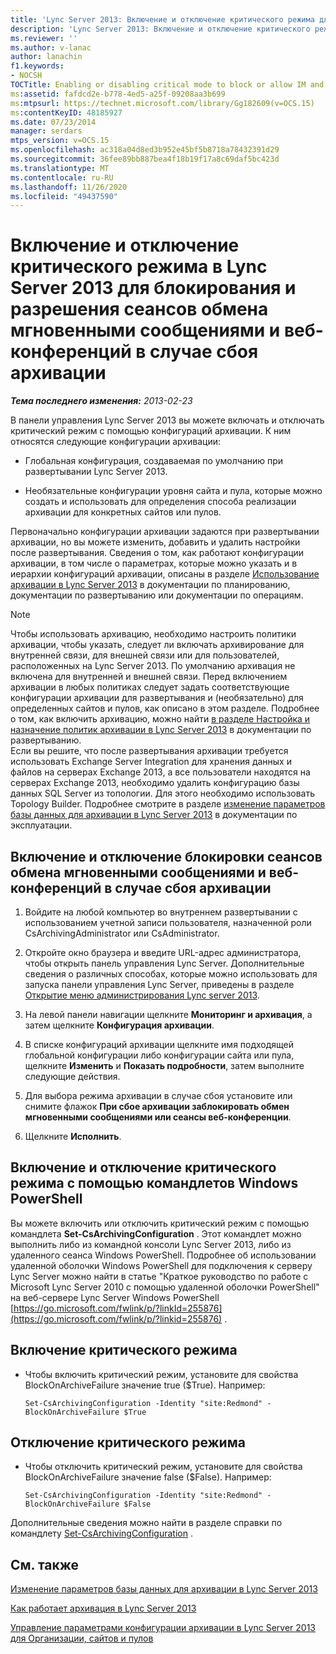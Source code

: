 ```yaml
---
title: 'Lync Server 2013: Включение и отключение критического режима для блокирования и разрешения сеансов обмена мгновенными сообщениями и веб-конференций в случае сбоя архивации'
description: 'Lync Server 2013: Включение и отключение критического режима для блокирования и разрешения сеансов обмена мгновенными сообщениями и веб-конференций в случае сбоя архивации.'
ms.reviewer: ''
ms.author: v-lanac
author: lanachin
f1.keywords:
- NOCSH
TOCTitle: Enabling or disabling critical mode to block or allow IM and web conferencing sessions if Archiving fails
ms:assetid: fafdcd2e-b778-4ed5-a25f-09208aa3b699
ms:mtpsurl: https://technet.microsoft.com/library/Gg182609(v=OCS.15)
ms:contentKeyID: 48185927
ms.date: 07/23/2014
manager: serdars
mtps_version: v=OCS.15
ms.openlocfilehash: ac318a04d8ed3b952e45bf5b8718a78432391d29
ms.sourcegitcommit: 36fee89bb887bea4f18b19f17a8c69daf5bc423d
ms.translationtype: MT
ms.contentlocale: ru-RU
ms.lasthandoff: 11/26/2020
ms.locfileid: "49437590"
---
```

# <a name="enabling-or-disabling-critical-mode-in-lync-server-2013-to-block-or-allow-im-and-web-conferencing-sessions-if-archiving-fails"></a>Включение и отключение критического режима в Lync Server 2013 для блокирования и разрешения сеансов обмена мгновенными сообщениями и веб-конференций в случае сбоя архивации

<div data-xmlns="http://www.w3.org/1999/xhtml">

<div class="topic" data-xmlns="http://www.w3.org/1999/xhtml" data-msxsl="urn:schemas-microsoft-com:xslt" data-cs="https://msdn.microsoft.com/">

<div data-asp="https://msdn2.microsoft.com/asp">



</div>

<div id="mainSection">

<div id="mainBody">

<span> </span>

_**Тема последнего изменения:** 2013-02-23_

В панели управления Lync Server 2013 вы можете включать и отключать критический режим с помощью конфигураций архивации. К ним относятся следующие конфигурации архивации:

  - Глобальная конфигурация, создаваемая по умолчанию при развертывании Lync Server 2013.

  - Необязательные конфигурации уровня сайта и пула, которые можно создать и использовать для определения способа реализации архивации для конкретных сайтов или пулов.

Первоначально конфигурации архивации задаются при развертывании архивации, но вы можете изменить, добавить и удалить настройки после развертывания. Сведения о том, как работают конфигурации архивации, в том числе о параметрах, которые можно указать и в иерархии конфигураций архивации, описаны в разделе [Использование архивации в Lync Server 2013](lync-server-2013-how-archiving-works.md) в документации по планированию, документации по развертыванию или документации по операциям.

<div>


> [!NOTE]  
> Чтобы использовать архивацию, необходимо настроить политики архивации, чтобы указать, следует ли включать архивирование для внутренней связи, для внешней связи или для пользователей, расположенных на Lync Server 2013. По умолчанию архивация не включена для внутренней и внешней связи. Перед включением архивации в любых политиках следует задать соответствующие конфигурации архивации для развертывания и (необязательно) для определенных сайтов и пулов, как описано в этом разделе. Подробнее о том, как включить архивацию, можно найти <A href="lync-server-2013-configuring-and-assigning-archiving-policies.md">в разделе Настройка и назначение политик архивации в Lync Server 2013</A> в документации по развертыванию.<BR>Если вы решите, что после развертывания архивации требуется использовать Exchange Server Integration для хранения данных и файлов на серверах Exchange 2013, а все пользователи находятся на серверах Exchange 2013, необходимо удалить конфигурацию базы данных SQL Server из топологии. Для этого необходимо использовать Topology Builder. Подробнее смотрите в разделе <A href="lync-server-2013-changing-archiving-database-options.md">изменение параметров базы данных для архивации в Lync Server 2013</A> в документации по эксплуатации.



</div>

<div>

## <a name="to-enable-or-disable-blocking-of-im-and-web-conferencing-sessions-if-archiving-fails"></a>Включение и отключение блокировки сеансов обмена мгновенными сообщениями и веб-конференций в случае сбоя архивации

1.  Войдите на любой компьютер во внутреннем развертывании с использованием учетной записи пользователя, назначенной роли CsArchivingAdministrator или CsAdministrator.

2.  Откройте окно браузера и введите URL-адрес администратора, чтобы открыть панель управления Lync Server. Дополнительные сведения о различных способах, которые можно использовать для запуска панели управления Lync Server, приведены в разделе [Открытие меню администрирования Lync server 2013](lync-server-2013-open-lync-server-administrative-tools.md).

3.  На левой панели навигации щелкните **Мониторинг и архивация**, а затем щелкните **Конфигурация архивации**.

4.  В списке конфигураций архивации щелкните имя подходящей глобальной конфигурации либо конфигурации сайта или пула, щелкните **Изменить** и **Показать подробности**, затем выполните следующие действия.

5.  Для выбора режима архивации в случае сбоя установите или снимите флажок **При сбое архивации заблокировать обмен мгновенными сообщениями или сеансы веб-конференции**.

6.  Щелкните **Исполнить**.

</div>

<div>

## <a name="enabling-and-disabling-critical-mode-by-using-windows-powershell-cmdlets"></a>Включение и отключение критического режима с помощью командлетов Windows PowerShell

Вы можете включить или отключить критический режим с помощью командлета **Set-CsArchivingConfiguration** . Этот командлет можно выполнить либо из командной консоли Lync Server 2013, либо из удаленного сеанса Windows PowerShell. Подробнее об использовании удаленной оболочки Windows PowerShell для подключения к серверу Lync Server можно найти в статье "Краткое руководство по работе с Microsoft Lync Server 2010 с помощью удаленной оболочки PowerShell" на веб-сервере Lync Server Windows PowerShell [https://go.microsoft.com/fwlink/p/?linkId=255876](https://go.microsoft.com/fwlink/p/?linkid=255876) .

<div>

## <a name="to-enable-critical-mode"></a>Включение критического режима

  - Чтобы включить критический режим, установите для свойства BlockOnArchiveFailure значение true ($True). Например:
    
        Set-CsArchivingConfiguration -Identity "site:Redmond" -BlockOnArchiveFailure $True

</div>

<div>

## <a name="to-disable-critical-mode"></a>Отключение критического режима

  - Чтобы отключить критический режим, установите для свойства BlockOnArchiveFailure значение false ($False). Например:
    
        Set-CsArchivingConfiguration -Identity "site:Redmond" -BlockOnArchiveFailure $False

</div>

Дополнительные сведения можно найти в разделе справки по командлету [Set-CsArchivingConfiguration](https://docs.microsoft.com/powershell/module/skype/Set-CsArchivingConfiguration) .

</div>

<div>

## <a name="see-also"></a>См. также


[Изменение параметров базы данных для архивации в Lync Server 2013](lync-server-2013-changing-archiving-database-options.md)  


[Как работает архивация в Lync Server 2013](lync-server-2013-how-archiving-works.md)  


[Управление параметрами конфигурации архивации в Lync Server 2013 для Организации, сайтов и пулов](lync-server-2013-managing-archiving-configuration-options-for-your-organization-sites-and-pools.md)  
  

</div>

</div>

<span> </span>

</div>

</div>

</div>

